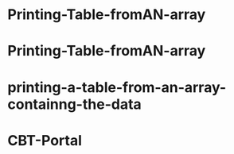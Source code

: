 # Printing-Table-fromAN-array
# Printing-Table-fromAN-array
# printing-a-table-from-an-array-containng-the-data
# CBT-Portal
